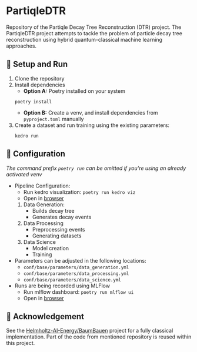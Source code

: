 # PartiqleDTR

Repository of the Partiqle Decay Tree Reconstruction (DTR) project.
The PartiqleDTR project attempts to tackle the problem of particle decay tree reconstruction using hybrid quantum-classical machine learning approaches.

## :rocket:  Setup and Run

1. Clone the repository
2. Install dependencies
   - **Option A:** Poetry installed on your system
   ```
   poetry install
   ```
   - **Option B:** Create a venv, and install dependencies from ```pyproject.toml``` manually
3. Create a dataset and run training using the existing parameters:
   ```
   kedro run
   ```

## :wrench: Configuration

*The command prefix ```poetry run``` can be omitted if you're using an already activated venv*

- Pipeline Configuration:
  - Run kedro visualization: ```poetry run kedro viz```
  - Open in [browser](http://127.0.0.1:4141/)
  1. Data Generation:
     - Builds decay tree
     - Generates decay events
  2. Data Processing
     - Preprocessing events
     - Generating datasets
  3. Data Science
     - Model creation
     - Training
- Parameters can be adjusted in the following locations:
  - ```conf/base/parameters/data_generation.yml```
  - ```conf/base/parameters/data_processing.yml```
  - ```conf/base/parameters/data_science.yml```
- Runs are being recorded using MLFlow
  - Run mlflow dashboard: ```poetry run mlflow ui```
  - Open in [browser](http://127.0.0.1:5000)


## :pray: Acknowledgement

See the [Helmholtz-AI-Energy/BaumBauen](https://github.com/Helmholtz-AI-Energy/BaumBauen) project for a fully classical implementation.
Part of the code from mentioned repository is reused within this project.